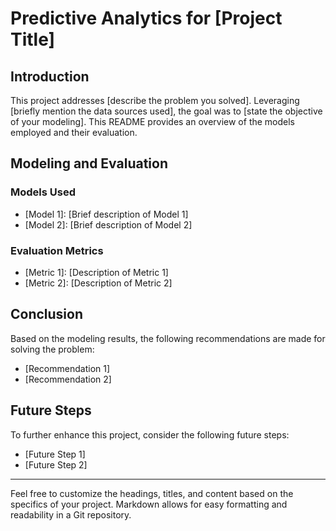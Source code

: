 # Predictive Analytics for [Project Title]

## Introduction
This project addresses [describe the problem you solved]. Leveraging [briefly mention the data sources used], the goal was to [state the objective of your modeling]. This README provides an overview of the models employed and their evaluation.

## Modeling and Evaluation
### Models Used
- [Model 1]: [Brief description of Model 1]
- [Model 2]: [Brief description of Model 2]

### Evaluation Metrics
- [Metric 1]: [Description of Metric 1]
- [Metric 2]: [Description of Metric 2]

## Conclusion
Based on the modeling results, the following recommendations are made for solving the problem:
- [Recommendation 1]
- [Recommendation 2]

## Future Steps
To further enhance this project, consider the following future steps:
- [Future Step 1]
- [Future Step 2]

---

Feel free to customize the headings, titles, and content based on the specifics of your project. Markdown allows for easy formatting and readability in a Git repository.
